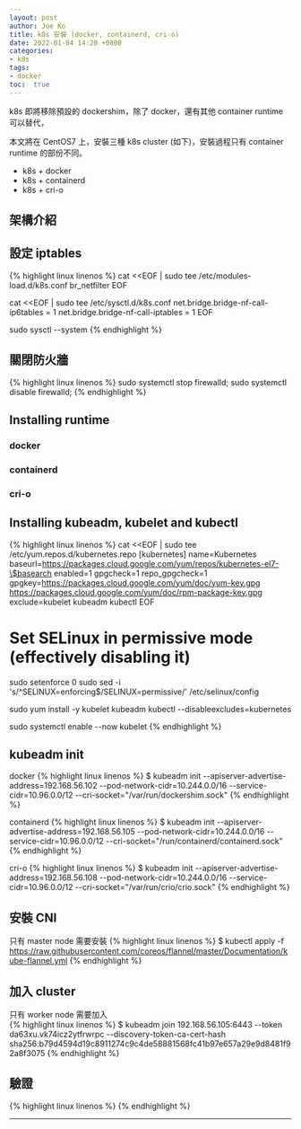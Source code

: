 ```yaml
---
layout: post
author: Joe Ko
title: k8s 安裝 (docker, containerd, cri-o)
date: 2022-01-04 14:20 +0800
categories:
- k8s
tags:
- docker
toc:  true
---
```


k8s 即將移除預設的 dockershim，除了 docker，還有其他 container runtime 可以替代，

本文將在 CentOS7 上，安裝三種 k8s cluster (如下)，安裝過程只有 container runtime 的部份不同。

- k8s + docker
- k8s + containerd
- k8s + cri-o

## 架構介紹


## 設定 iptables
{% highlight linux linenos %}
cat <<EOF | sudo tee /etc/modules-load.d/k8s.conf
br_netfilter
EOF

cat <<EOF | sudo tee /etc/sysctl.d/k8s.conf
net.bridge.bridge-nf-call-ip6tables = 1
net.bridge.bridge-nf-call-iptables = 1
EOF

sudo sysctl --system
{% endhighlight %}

## 關閉防火牆
{% highlight linux linenos %}
sudo systemctl stop firewalld;
sudo systemctl disable firewalld;
{% endhighlight %}

## Installing runtime
### docker
### containerd
### cri-o

## Installing kubeadm, kubelet and kubectl
{% highlight linux linenos %}
cat <<EOF | sudo tee /etc/yum.repos.d/kubernetes.repo
[kubernetes]
name=Kubernetes
baseurl=https://packages.cloud.google.com/yum/repos/kubernetes-el7-\$basearch
enabled=1
gpgcheck=1
repo_gpgcheck=1
gpgkey=https://packages.cloud.google.com/yum/doc/yum-key.gpg https://packages.cloud.google.com/yum/doc/rpm-package-key.gpg
exclude=kubelet kubeadm kubectl
EOF

# Set SELinux in permissive mode (effectively disabling it)
sudo setenforce 0
sudo sed -i 's/^SELINUX=enforcing$/SELINUX=permissive/' /etc/selinux/config

sudo yum install -y kubelet kubeadm kubectl --disableexcludes=kubernetes

sudo systemctl enable --now kubelet
{% endhighlight %}

## kubeadm init
docker
{% highlight linux linenos %}
$ kubeadm init --apiserver-advertise-address=192.168.56.102 --pod-network-cidr=10.244.0.0/16 --service-cidr=10.96.0.0/12 --cri-socket="/var/run/dockershim.sock"
{% endhighlight %}

containerd
{% highlight linux linenos %}
$ kubeadm init --apiserver-advertise-address=192.168.56.105 --pod-network-cidr=10.244.0.0/16 --service-cidr=10.96.0.0/12 --cri-socket="/run/containerd/containerd.sock"
{% endhighlight %}

cri-o
{% highlight linux linenos %}
$ kubeadm init --apiserver-advertise-address=192.168.56.108 --pod-network-cidr=10.244.0.0/16 --service-cidr=10.96.0.0/12 --cri-socket="/var/run/crio/crio.sock"
{% endhighlight %}
        
## 安裝 CNI
只有 master node 需要安裝
{% highlight linux linenos %}
$ kubectl apply -f https://raw.githubusercontent.com/coreos/flannel/master/Documentation/kube-flannel.yml
{% endhighlight %}

## 加入 cluster
只有 worker node 需要加入  
{% highlight linux linenos %}
$ kubeadm join 192.168.56.105:6443 --token da63xu.vk74icz2ytfrwrpc --discovery-token-ca-cert-hash sha256:b79d4594d19c8911274c9c4de58881568fc41b97e657a29e9d8481f92a8f3075
{% endhighlight %}

## 驗證
{% highlight linux linenos %}
{% endhighlight %}

-----
